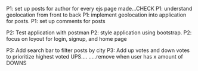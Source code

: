 <!-- P0: Draw out Wireframe -->
P1: set up posts for author for every ejs page made...CHECK
P1: understand geolocation from front to back
P1: implement geolocation into application for posts.
P1: set up comments for posts

P2: Test application with postman
P2: style application using bootstrap.
P2: focus on loyout for login, signup, and home page


<!-- additional features -->
P3: Add search bar to filter posts by city
P3: Add up votes and down votes to prioritize highest voted UPS....
.....remove when user has x amount of DOWNS